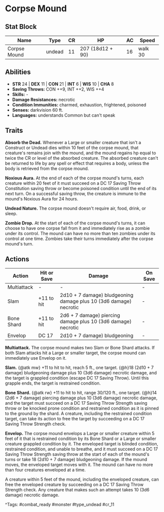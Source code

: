 # Corpse Mound

## Stat Block

| Name | Type | CR | HP | AC | Speed |
|------|------|----|----|----|-------|
| Corpse Mound | undead | 11 | 207 (18d12 + 90) | 16 | walk 30 |

## Abilities

- **STR** 24 | **DEX** 11 | **CON** 21 | **INT** 6 | **WIS** 10 | **CHA** 8
- **Saving Throws:** CON ++9, INT ++2, WIS ++4  
- **Skills:** -  
- **Damage Resistances:** necrotic  
- **Condition Immunities:** charmed, exhaustion, frightened, poisoned  
- **Senses:** darkvision 60 ft.  
- **Languages:** understands Common but can't speak

## Traits

**Absorb the Dead.** Whenever a Large or smaller creature that isn't a Construct or Undead dies within 10 feet of the corpse mound, that creature's remains join with the mound, and the mound regains hp equal to twice the CR or level of the absorbed creature. The absorbed creature can't be returned to life by any spell or effect that requires a body, unless the body is retrieved from the corpse mound.

**Noxious Aura.** At the end of each of the corpse mound's turns, each creature within 20 feet of it must succeed on a DC 17 Saving Throw Constitution saving throw or become poisoned condition until the end of its next turn. On a successful saving throw, the creature is immune to the mound's Noxious Aura for 24 hours.

**Undead Nature.** The corpse mound doesn't require air, food, drink, or sleep.

**Zombie Drop.** At the start of each of the corpse mound's turns, it can choose to have one corpse fall from it and immediately rise as a zombie under its control. The mound can have no more than ten zombies under its control at one time. Zombies take their turns immediately after the corpse mound's turn.


## Actions

| Action | Hit or Save | Damage | On Save |
|--------|--------------|--------|----------|
| Multiattack | - | - | - |
| Slam | +11 to hit | 2d10 + 7 damage) bludgeoning damage plus 10 (3d6 damage) necrotic | - |
| Bone Shard | +11 to hit | 2d6 + 7 damage) piercing damage plus 10 (3d6 damage) necrotic | - |
| Envelop | DC 17 | 2d10 + 7 damage) bludgeoning | - |

**Multiattack.** The corpse mound makes two Slam or Bone Shard attacks. If both Slam attacks hit a Large or smaller target, the corpse mound can immediately use Envelop on it.

**Slam.** {@atk mw} +11 to hit to hit, reach 5 ft., one target. {@h}18 (2d10 + 7 damage) bludgeoning damage plus 10 (3d6 damage) necrotic damage, and the target is grappled condition (escape DC 17 Saving Throw). Until this grapple ends, the target is restrained condition.

**Bone Shard.** {@atk rw} +11 to hit to hit, range 30/120 ft., one target. {@h}14 (2d6 + 7 damage) piercing damage plus 10 (3d6 damage) necrotic damage, and the target must succeed on a DC 17 Saving Throw Strength saving throw or be knocked prone condition and restrained condition as it is pinned to the ground by the shard. A creature, including the restrained condition target, can take its action to free the target by succeeding on a DC 17 Saving Throw Strength check.

**Envelop.** The corpse mound envelops a Large or smaller creature within 5 feet of it that is restrained condition by its Bone Shard or a Large or smaller creature grappled condition by it. The enveloped target is blinded condition, restrained condition, and unable to breathe, and it must succeed on a DC 17 Saving Throw Strength saving throw at the start of each of the mound's turns or take 18 (2d10 + 7 damage) bludgeoning damage. If the mound moves, the enveloped target moves with it. The mound can have no more than four creatures enveloped at a time.

A creature within 5 feet of the mound, including the enveloped creature, can free the enveloped creature by succeeding on a DC 17 Saving Throw Strength check. Any creature that makes such an attempt takes 10 (3d6 damage) necrotic damage.


^Tags: #combat_ready #monster #type_undead #cr_11